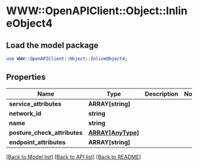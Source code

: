 # WWW::OpenAPIClient::Object::InlineObject4

## Load the model package
```perl
use WWW::OpenAPIClient::Object::InlineObject4;
```

## Properties
Name | Type | Description | Notes
------------ | ------------- | ------------- | -------------
**service_attributes** | **ARRAY[string]** |  | 
**network_id** | **string** |  | 
**name** | **string** |  | 
**posture_check_attributes** | [**ARRAY[AnyType]**](AnyType.md) |  | 
**endpoint_attributes** | **ARRAY[string]** |  | 

[[Back to Model list]](../README.md#documentation-for-models) [[Back to API list]](../README.md#documentation-for-api-endpoints) [[Back to README]](../README.md)


